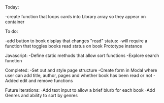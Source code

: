Today:

-create function that loops cards into Library array so they appear on container

To do:

-add button to book display that changes "read" status:
-will require a function that toggles books read status on book Prototype instance

Javascript:
-Define static methods that allow sort functions
-Explore search function

Completed:
-Set out and style page structure
-Create form in Modal where user can add title, author, pages and whether book has been read or not
-Added edit and remove functions

Future Iterations:
-Add text input to allow a brief blurb for each book
-Add Genres and ability to sort by genres

